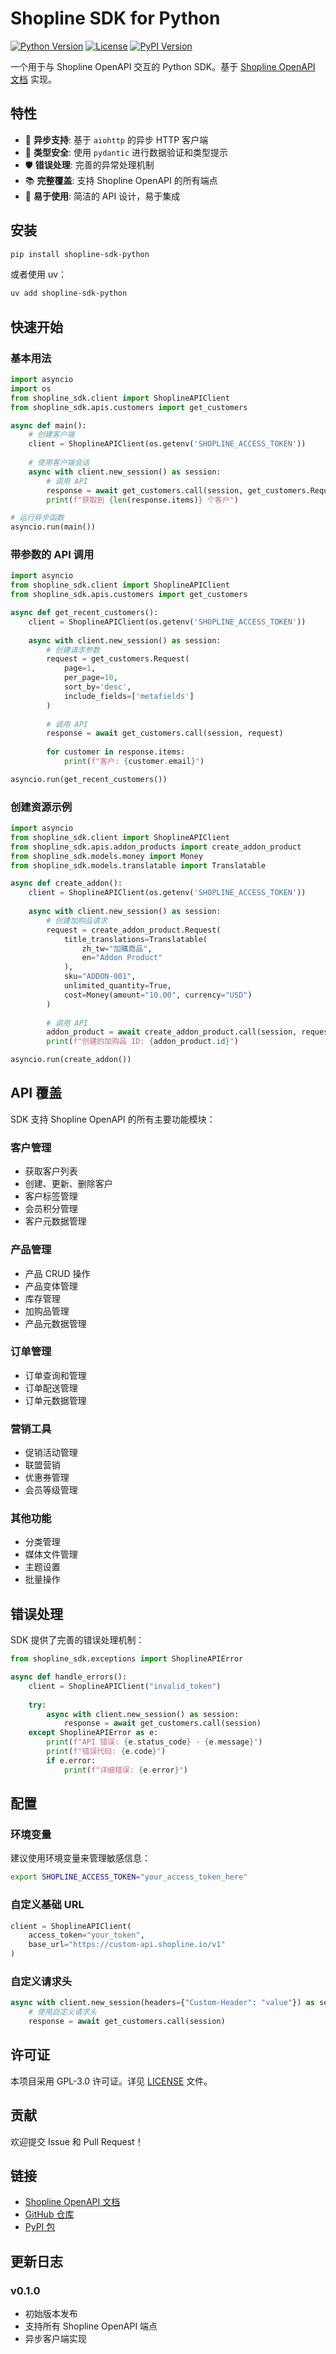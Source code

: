 # Shopline SDK for Python

[![Python Version](https://img.shields.io/badge/python-3.10%2B-blue.svg)](https://www.python.org/downloads/)
[![License](https://img.shields.io/badge/license-GPL--3.0-green.svg)](LICENSE)
[![PyPI Version](https://img.shields.io/badge/pypi-0.1.0-orange.svg)](https://pypi.org/project/shopline-sdk-python/)

一个用于与 Shopline OpenAPI 交互的 Python SDK。基于 [Shopline OpenAPI 文档](https://open-api.docs.shoplineapp.com) 实现。

## 特性

- 🚀 **异步支持**: 基于 `aiohttp` 的异步 HTTP 客户端
- 📝 **类型安全**: 使用 `pydantic` 进行数据验证和类型提示
- 🛡️ **错误处理**: 完善的异常处理机制
- 📚 **完整覆盖**: 支持 Shopline OpenAPI 的所有端点
- 🔧 **易于使用**: 简洁的 API 设计，易于集成

## 安装

```bash
pip install shopline-sdk-python
```

或者使用 uv：

```bash
uv add shopline-sdk-python
```

## 快速开始

### 基本用法

```python
import asyncio
import os
from shopline_sdk.client import ShoplineAPIClient
from shopline_sdk.apis.customers import get_customers

async def main():
    # 创建客户端
    client = ShoplineAPIClient(os.getenv('SHOPLINE_ACCESS_TOKEN'))
    
    # 使用客户端会话
    async with client.new_session() as session:
        # 调用 API
        response = await get_customers.call(session, get_customers.Request())
        print(f"获取到 {len(response.items)} 个客户")

# 运行异步函数
asyncio.run(main())
```

### 带参数的 API 调用

```python
import asyncio
from shopline_sdk.client import ShoplineAPIClient
from shopline_sdk.apis.customers import get_customers

async def get_recent_customers():
    client = ShoplineAPIClient(os.getenv('SHOPLINE_ACCESS_TOKEN'))
    
    async with client.new_session() as session:
        # 创建请求参数
        request = get_customers.Request(
            page=1,
            per_page=10,
            sort_by='desc',
            include_fields=['metafields']
        )
        
        # 调用 API
        response = await get_customers.call(session, request)
        
        for customer in response.items:
            print(f"客户: {customer.email}")

asyncio.run(get_recent_customers())
```

### 创建资源示例

```python
import asyncio
from shopline_sdk.client import ShoplineAPIClient
from shopline_sdk.apis.addon_products import create_addon_product
from shopline_sdk.models.money import Money
from shopline_sdk.models.translatable import Translatable

async def create_addon():
    client = ShoplineAPIClient(os.getenv('SHOPLINE_ACCESS_TOKEN'))
    
    async with client.new_session() as session:
        # 创建加购品请求
        request = create_addon_product.Request(
            title_translations=Translatable(
                zh_tw="加購商品",
                en="Addon Product"
            ),
            sku="ADDON-001",
            unlimited_quantity=True,
            cost=Money(amount="10.00", currency="USD")
        )
        
        # 调用 API
        addon_product = await create_addon_product.call(session, request)
        print(f"创建的加购品 ID: {addon_product.id}")

asyncio.run(create_addon())
```

## API 覆盖

SDK 支持 Shopline OpenAPI 的所有主要功能模块：

### 客户管理
- 获取客户列表
- 创建、更新、删除客户
- 客户标签管理
- 会员积分管理
- 客户元数据管理

### 产品管理
- 产品 CRUD 操作
- 产品变体管理
- 库存管理
- 加购品管理
- 产品元数据管理

### 订单管理
- 订单查询和管理
- 订单配送管理
- 订单元数据管理

### 营销工具
- 促销活动管理
- 联盟营销
- 优惠券管理
- 会员等级管理

### 其他功能
- 分类管理
- 媒体文件管理
- 主题设置
- 批量操作

## 错误处理

SDK 提供了完善的错误处理机制：

```python
from shopline_sdk.exceptions import ShoplineAPIError

async def handle_errors():
    client = ShoplineAPIClient("invalid_token")
    
    try:
        async with client.new_session() as session:
            response = await get_customers.call(session)
    except ShoplineAPIError as e:
        print(f"API 错误: {e.status_code} - {e.message}")
        print(f"错误代码: {e.code}")
        if e.error:
            print(f"详细错误: {e.error}")
```

## 配置

### 环境变量

建议使用环境变量来管理敏感信息：

```bash
export SHOPLINE_ACCESS_TOKEN="your_access_token_here"
```

### 自定义基础 URL

```python
client = ShoplineAPIClient(
    access_token="your_token",
    base_url="https://custom-api.shopline.io/v1"
)
```

### 自定义请求头

```python
async with client.new_session(headers={"Custom-Header": "value"}) as session:
    # 使用自定义请求头
    response = await get_customers.call(session)
```

## 许可证

本项目采用 GPL-3.0 许可证。详见 [LICENSE](LICENSE) 文件。

## 贡献

欢迎提交 Issue 和 Pull Request！

## 链接

- [Shopline OpenAPI 文档](https://open-api.docs.shoplineapp.com)
- [GitHub 仓库](https://github.com/hsojo/shopline-sdk-python)
- [PyPI 包](https://pypi.org/project/shopline-sdk-python/)

## 更新日志

### v0.1.0
- 初始版本发布
- 支持所有 Shopline OpenAPI 端点
- 异步客户端实现
